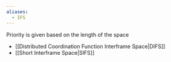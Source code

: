 ```yaml
---
aliases:
  - IFS
---
```


Priority is given based on the length of the space
- [[Distributed Coordination Function Interframe Space|DIFS]]
- [[Short Interframe Space|SIFS]]